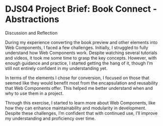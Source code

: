 # DJS04 Project Brief: Book Connect - Abstractions


Discussion and Reflection

During my experience converting the book preview and other elements into Web Components, I faced a few challenges. Initially, I struggled to fully understand how Web Components work. Despite watching several tutorials and videos, it took me some time to grasp the key concepts. However, with enough guidance and practice, I started getting the hang of it, though I’m still not entirely confident in my understanding yet.

In terms of the elements I chose for conversion, I focused on those that seemed like they would benefit most from the encapsulation and reusability that Web Components offer. This helped me better understand when and why to use them in a project.

Through this exercise, I started to learn more about Web Components, like how they can enhance maintainability and modularity in development. Despite these challenges, I’m confident that with continued use, I’ll improve my understanding and proficiency over time.
